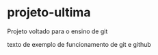 # projeto-ultima
Projeto voltado para o ensino de git

texto de exemplo de funcionamento de git e github
